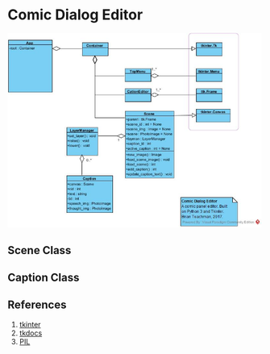 # Comic Dialog Editor

![Alt text](docs/app-class-overview.jpg "Class overview")

## Scene Class

## Caption Class

## References

1. [tkinter](https://docs.python.org/3/library/tkinter.html)
2. [tkdocs](https://tkdocs.com/)
3. [PIL](https://pillow.readthedocs.io/en/stable/handbook/index.html)
